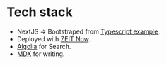 # Tech stack

- NextJS => Bootstraped from [Typescript example](https://github.com/zeit/next.js/tree/canary/examples/with-typescript).
- Deployed with [ZEIT Now](https://zeit.co/now).
- [Algolia](https://algolia.com) for Search.
- [MDX](https://mdxjs.com/) for writing.